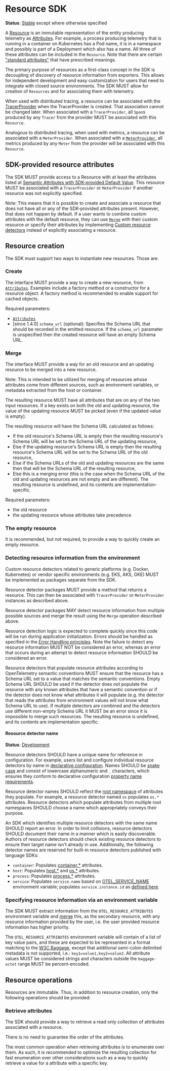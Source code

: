 <!--- Hugo front matter used to generate the website version of this page:
linkTitle: SDK
weight: 3
--->

# Resource SDK

**Status**: [Stable](../document-status.md) except where otherwise specified

A [Resource](../overview.md#resources) is an immutable representation of the entity producing
telemetry as [Attributes](../common/README.md#attribute).
For example, a process producing telemetry that is running in a
container on Kubernetes has a Pod name, it is in a namespace and possibly is
part of a Deployment which also has a name. All three of these attributes can be
included in the `Resource`. Note that there are certain
["standard attributes"](https://github.com/open-telemetry/semantic-conventions/blob/main/docs/resource/README.md) that have prescribed meanings.

The primary purpose of resources as a first-class concept in the SDK is
decoupling of discovery of resource information from exporters. This allows for
independent development and easy customization for users that need to integrate
with closed source environments. The SDK MUST allow for creation of `Resources` and
for associating them with telemetry.

When used with distributed tracing, a resource can be associated with the
[TracerProvider](../trace/api.md#tracerprovider) when the TracerProvider is created.
That association cannot be changed later.
When associated with a `TracerProvider`,
all `Span`s produced by any `Tracer` from the provider MUST be associated with this `Resource`.

Analogous to distributed tracing, when used with metrics,
a resource can be associated with a `MeterProvider`.
When associated with a [`MeterProvider`](../metrics/api.md#meterprovider),
all metrics produced by any `Meter` from the provider will be
associated with this `Resource`.

## SDK-provided resource attributes

The SDK MUST provide access to a Resource with at least the attributes listed at
[Semantic Attributes with SDK-provided Default Value](https://github.com/open-telemetry/semantic-conventions/blob/main/docs/resource/README.md#semantic-attributes-with-sdk-provided-default-value).
This resource MUST be associated with a `TracerProvider` or `MeterProvider`
if another resource was not explicitly specified.

Note: This means that it is possible to create and associate a resource that
does not have all or any of the SDK-provided attributes present. However, that
does not happen by default. If a user wants to combine custom attributes with
the default resource, they can use [`Merge`](#merge) with their custom resource
or specify their attributes by implementing
[Custom resource detectors](#detecting-resource-information-from-the-environment)
instead of explicitly associating a resource.

## Resource creation

The SDK must support two ways to instantiate new resources. Those are:

### Create

The interface MUST provide a way to create a new resource, from [`Attributes`](../common/README.md#attribute).
Examples include a factory method or a constructor for a resource
object. A factory method is recommended to enable support for cached objects.

Required parameters:

- [`Attributes`](../common/README.md#attribute)
- [since 1.4.0] `schema_url` (optional): Specifies the Schema URL that should be
  recorded in the emitted resource. If the `schema_url` parameter is unspecified
  then the created resource will have an empty Schema URL.

### Merge

The interface MUST provide a way for an old resource and an
updating resource to be merged into a new resource.

Note: This is intended to be utilized for merging of resources whose attributes
come from different sources,
such as environment variables, or metadata extracted from the host or container.

The resulting resource MUST have all attributes that are on any of the two input resources.
If a key exists on both the old and updating resource, the value of the updating
resource MUST be picked (even if the updated value is empty).

The resulting resource will have the Schema URL calculated as follows:

- If the old resource's Schema URL is empty then the resulting resource's Schema
  URL will be set to the Schema URL of the updating resource,
- Else if the updating resource's Schema URL is empty then the resulting
  resource's Schema URL will be set to the Schema URL of the old resource,
- Else if the Schema URLs of the old and updating resources are the same then
  that will be the Schema URL of the resulting resource,
- Else this is a merging error (this is the case when the Schema URL of the old
  and updating resources are not empty and are different). The resulting resource is
  undefined, and its contents are implementation-specific.

Required parameters:

- the old resource
- the updating resource whose attributes take precedence

### The empty resource

It is recommended, but not required, to provide a way to quickly create an empty
resource.

### Detecting resource information from the environment

Custom resource detectors related to generic platforms (e.g. Docker, Kubernetes)
or vendor specific environments (e.g. EKS, AKS, GKE) MUST be implemented as
packages separate from the SDK.

Resource detector packages MUST provide a method that returns a resource. This
can then be associated with `TracerProvider` or `MeterProvider` instances as
described above.

Resource detector packages MAY detect resource information from multiple
possible sources and merge the result using the `Merge` operation described
above.

Resource detection logic is expected to complete quickly since this code will be
run during application initialization. Errors should be handled as specified in
the [Error Handling
principles](../error-handling.md#basic-error-handling-principles). Note the
failure to detect any resource information MUST NOT be considered an error,
whereas an error that occurs during an attempt to detect resource information
SHOULD be considered an error.

Resource detectors that populate resource attributes according to OpenTelemetry
semantic conventions MUST ensure that the resource has a Schema URL set to a
value that matches the semantic conventions. Empty Schema URL SHOULD be used if
the detector does not populate the resource with any known attributes that have
a semantic convention or if the detector does not know what attributes it will
populate (e.g. the detector that reads the attributes from environment values
will not know what Schema URL to use). If multiple detectors are combined and
the detectors use different non-empty Schema URL it MUST be an error since it is
impossible to merge such resources. The resulting resource is undefined, and its
contents are implementation specific.

#### Resource detector name

**Status**: [Development](../document-status.md)

Resource detectors SHOULD have a unique name for reference in configuration. For
example, users list and configure individual resource detectors by name
in [declarative configuration](../configuration/README.md#declarative-configuration).
Names SHOULD be [snake case](https://en.wikipedia.org/wiki/Snake_case) and
consist of lowercase alphanumeric and `_` characters, which ensures they conform
to declarative
configuration [property name requirements](https://github.com/open-telemetry/opentelemetry-configuration/blob/main/CONTRIBUTING.md#property-name-case).

Resource detector names SHOULD reflect
the [root namespace](https://github.com/open-telemetry/semantic-conventions/blob/main/docs/general/naming.md#general-naming-considerations)
of attributes they populate. For example, a resource detector named `os`
populates `os.*` attributes. Resource detectors which populate attributes from
multiple root namespaces SHOULD choose a name which appropriately conveys their
purpose.

An SDK which identifies multiple resource detectors with the same name SHOULD
report an error. In order to limit collisions, resource detectors SHOULD
document their name in a manner which is easily discoverable. Authors of
resource detectors should check existing resource detectors to ensure their
target name isn't already in use. Additionally, the following detector names are
reserved for built-in resource detectors published with language SDKs:

* `container`:
  Populates [container.*](https://github.com/open-telemetry/semantic-conventions/blob/main/docs/resource/container.md)
  attributes.
* `host`:
  Populates [host.*](https://github.com/open-telemetry/semantic-conventions/blob/main/docs/resource/host.md) and [os.*](https://github.com/open-telemetry/semantic-conventions/blob/main/docs/resource/os.md)
  attributes.
* `process`:
  Populates [process.*](https://github.com/open-telemetry/semantic-conventions/blob/main/docs/resource/process.md)
  attributes.
* `service`: Populates `service.name` based
  on [OTEL_SERVICE_NAME](../configuration/sdk-environment-variables.md#general-sdk-configuration)
  environment variable; populates `service.instance.id`
  as [defined here](https://github.com/open-telemetry/semantic-conventions/blob/main/docs/registry/attributes/service.md#service-attributes).

### Specifying resource information via an environment variable

The SDK MUST extract information from the `OTEL_RESOURCE_ATTRIBUTES` environment
variable and [merge](#merge) this, as the secondary resource, with any resource
information provided by the user, i.e. the user provided resource information
has higher priority.

The `OTEL_RESOURCE_ATTRIBUTES` environment variable will contain of a list of
key value pairs, and these are expected to be represented in a format matching
to the [W3C Baggage](https://www.w3.org/TR/baggage/#header-content), except that additional
semi-colon delimited metadata is not supported, i.e.: `key1=value1,key2=value2`.
All attribute values MUST be considered strings and characters outside the
`baggage-octet` range MUST be percent-encoded.

## Resource operations

Resources are immutable. Thus, in addition to resource creation,
only the following operations should be provided:

### Retrieve attributes

The SDK should provide a way to retrieve a read only collection of attributes
associated with a resource.

There is no need to guarantee the order of the attributes.

The most common operation when retrieving attributes is to enumerate over them. As
such, it is recommended to optimize the resulting collection for fast
enumeration over other considerations such as a way to quickly retrieve a value
for a attribute with a specific key.
